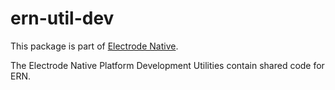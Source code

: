 # ern-util-dev

This package is part of [Electrode Native][1].

The Electrode Native Platform Development Utilities contain shared code for ERN.

[1]: https://native.electrode.io/
